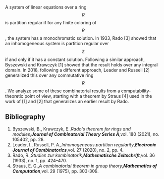 


A system of linear equations over a ring $$R$$ is partition regular
if for any finite coloring of $$R$$, the system has a monochromatic
solution. In 1933, Rado [3] showed that an inhomogeneous system
is partition regular over $$\mathbb{Z}$$ if and only if it has a constant
solution. Following a similar approach, Byszewski and Krawczyk [1]
showed that the result holds over any integral domain. In 2018, following a different approach, Leader
and Russell [2] generalized this over any commutative ring $$R$$. We analyze
some of these combinatorial results from a computability-theoretic
point of view, starting with a theorem by Straus [4] used in the work
of [1] and [2] that generalizes an earlier result by Rado.

## Bibliography









1. Byszewski, B., Krawczyk, E.,_Rado's theorem for rings and modules_,**_Journal of Combinatorial Theory Series A_**,vol. 180 (2021), no. 105402, pp. 28.
2. Leader, I., Russell, P. A.,_Inhomogeneous partition regularity_,**_Electronic Journal of Combinatorics_**,vol. 27 (2020), no. 2, pp. 4.
3. Rado, R.,_Studien zur kombinatorik_,**_Mathematische Zeitschrift_**,vol. 36 (1933), no. 1, pp. 424–470.
4. Straus, E. G.,_A combinatorial theorem in group theory_,**_Mathematics of Computation_**,vol. 29 (1975), pp. 303-309.





